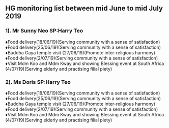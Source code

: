 <link rel='stylesheet' href='https://use.fontawesome.com/releases/v5.7.0/css/all.css' integrity='sha384-lZN37f5QGtY3VHgisS14W3ExzMWZxybE1SJSEsQp9S+oqd12jhcu+A56Ebc1zFSJ' crossorigin='anonymous'>	

<a href="index.html" title="Return"><i class="fa fa-reply fa-3x"></i></a> 


## HG monitoring list between mid June to mid July 2019

### 1)\. Mr Sunny Neo SP:Harry Teo  
  &diams;Food delivery(18/06/19)(Serving community with a sense of satisfaction)  
  &diams;Food delivery(25/06/19)(Serving community with a sense of satisfaction)   
  &diams;Buddha Gaya temple visit (27/06/19)(Promote inter-religious harmony)  
  &diams;Food delivery(2/07/19)(Serving community with a sense of satisfaction)  
  &diams;Visit Mdm Koo and Mdm Kway and showing Blessing event at South Africa (4/07/19)(Serving elderly and practising filial piety)

### 2)\. Ms Doris SP:Harry Teo  
  &diams;Food delivery(18/06/19)(Serving community with a sense of satisfaction)  
  &diams;Food delivery(25/06/19)(Serving community with a sense of satisfaction)   
  &diams;Buddha Gaya temple visit (27/06/19)(Promote inter-religious harmony)  
  &diams;Food delivery(2/07/19)(Serving community with a sense of satisfaction)   
  &diams;Visit Mdm Koo and Mdm Kway and showing Blessing event at South Africa (4/07/19)(Serving elderly and practising filial piety)
	
